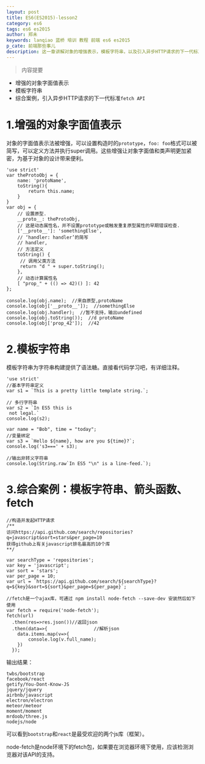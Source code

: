 ```yaml
---
layout: post
title: ES6(ES2015)-lesson2
category: es6
tags: es6 es2015
author: 郑未
keywords: lanqiao 蓝桥 培训 教程 前端 es6 es2015
p_cate: 前端那些事儿
description: 这一章讲解对象的增强表示，模板字符串，以及引入异步HTTP请求的下一代标准fetch API
---
```

>内容提要

- 增强的对象字面值表示
- 模板字符串
- 综合案例，引入异步HTTP请求的下一代标准`fetch API`

# 1.增强的对象字面值表示

对象的字面值表示法被增强，可以设置构造时的`prototype`，`foo: foo`格式可以被简写，可以定义方法并执行super调用。这些增强让对象字面值和类声明更加紧密，为基于对象的设计带来便利。

```
'use strict'
var theProtoObj = {
    name: 'protoName',
    toString(){
        return this.name;
    }
}
var obj = {
    // 设置原型. 
    __proto__: theProtoObj,
    // 这是动态属性名，并不设置prototype或触发重复原型属性的早期错误检查.
    ['__proto__']: 'somethingElse',
    // ‘handler: handler’的简写
    // handler,
    // 方法定义
    toString() {
     // 调用父类方法
     return "d " + super.toString();
    },
    // 动态计算属性名
    [ "prop_" + (() => 42)() ]: 42
};

console.log(obj.name);  //来自原型,protoName
console.log(obj['__proto__']);  //somethingElse
console.log(obj.handler);  //暂不支持，输出undefined
console.log(obj.toString());  //d protoName
console.log(obj['prop_42']);  //42
```

# 2.模板字符串 #

模板字符串为字符串构建提供了语法糖。直接看代码学习吧，有详细注释。

```
'use strict'
//基本字符串定义
var s1 = `This is a pretty little template string.`;

// 多行字符串
var s2 = `In ES5 this is
 not legal.`
console.log(s2);

var name = "Bob", time = "today";
//变量绑定
var s3 = `Hello ${name}, how are you ${time}?`;
console.log('s3===' + s3); 

//输出非转义字符串
console.log(String.raw`In ES5 "\n" is a line-feed.`);
```

# 3.综合案例：模板字符串、箭头函数、fetch

```
//构造并发起HTTP请求
/**
访问https://api.github.com/search/repositories?q=javascript&sort=stars&per_page=10
获得github上有关javascript排名最高的10个库
**/

var searchType = 'repositories';
var key = 'javascript';
var sort = 'stars';
var per_page = 10;
var url = `https://api.github.com/search/${searchType}?q=${key}&sort=${sort}&per_page=${per_page}`;

//fetch是一个ajax库，可通过 npm install node-fetch --save-dev 安装然后如下使用
var fetch = require('node-fetch');
fetch(url)
  .then(res=>res.json())//返回json
  .then(data=>{                 //解析json
    data.items.map(v=>{
        console.log(v.full_name);
    })
  });
```

输出结果：

```
twbs/bootstrap
facebook/react
getify/You-Dont-Know-JS
jquery/jquery
airbnb/javascript
electron/electron
meteor/meteor
moment/moment
mrdoob/three.js
nodejs/node
```

可以看到`bootstrap`和`react`是最受欢迎的两个js库（框架）。

<p class="bg-warning"> 
node-fetch是node环境下的fetch包，如果要在浏览器环境下使用，应该检测浏览器对该API的支持。
</p>